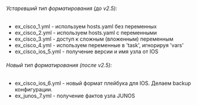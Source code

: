 ###### Устаревший тип форматирования (до v2.5):
* ex_cisco_1.yml - используем hosts.yaml без переменных
* ex_cisco_2.yml - используем hosts.yaml с переменными
* ex_cisco_3.yml - доступ к сложным (вложенным) переменным
* ex_cisco_4.yml - используем переменные в 'task', игнорируя 'vars'
* ex_cisco_ios_5.yml - получение версии и имя узла от IOS

###### Новый тип форматирования (после v2.5):
* ex_cisco_ios_6.yml - новый формат плейбука для IOS. Делаем backup конфигурации.
* ex_junos_7.yml - получение фактов узла JUNOS
